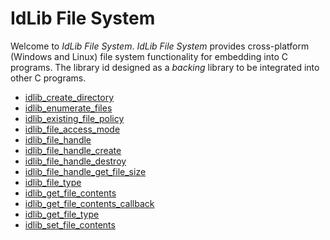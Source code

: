 # IdLib File System
Welcome to *IdLib File System*.
*IdLib File System* provides cross-platform (Windows and Linux) file system functionality for embedding into C programs.
The library id designed as a *backing* library to be integrated into other C programs.

- [idlib_create_directory](idlib_create_directory.md)
- [idlib_enumerate_files](idlib_enumerate_files.md)
- [idlib_existing_file_policy](idlib_existing_file_policy.md)
- [idlib_file_access_mode](idlib_file_access_mode.md)
- [idlib_file_handle](idlib_file_handle.md)
- [idlib_file_handle_create](idlib_file_handle_create.md)
- [idlib_file_handle_destroy](idlib_file_handle_destroy.md)
- [idlib_file_handle_get_file_size](idlib_file_handle_get_file_size.md)
- [idlib_file_type](idlib_file_type.md)
- [idlib_get_file_contents](idlib_get_file_contents.md)
- [idlib_get_file_contents_callback](idlib_get_file_contents_callback.md)
- [idlib_get_file_type](idlib_get_file_type.md)
- [idlib_set_file_contents](idlib_set_file_contents.md)
